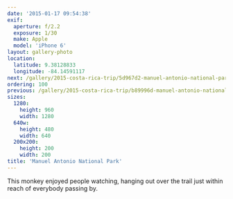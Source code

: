 ```yaml
---
date: '2015-01-17 09:54:38'
exif:
  aperture: f/2.2
  exposure: 1/30
  make: Apple
  model: 'iPhone 6'
layout: gallery-photo
location:
  latitude: 9.38128833
  longitude: -84.14591117
next: /gallery/2015-costa-rica-trip/5d967d2-manuel-antonio-national-park
ordering: 100
previous: /gallery/2015-costa-rica-trip/b89996d-manuel-antonio-national-park
sizes:
  1280:
    height: 960
    width: 1280
  640w:
    height: 480
    width: 640
  200x200:
    height: 200
    width: 200
title: 'Manuel Antonio National Park'
---
```


This monkey enjoyed people watching, hanging out over the trail just within reach of everybody passing by.
